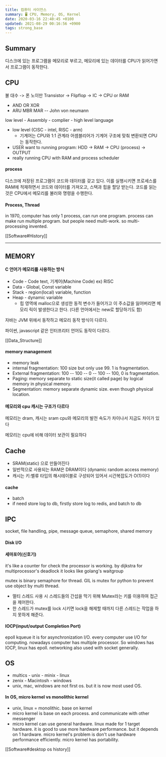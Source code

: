 ```yaml
---
title: 컴퓨터 사이언스
summary: 🖥️ CPU, Memory, OS, Kernel
date: 2020-03-16 22:40:45 +0100
updated: 2021-08-29 00:16:56 +0900
tags: strong_base
---
```


## Summary

디스크에 있는 프로그램을 메모리로 부르고,
메모리에 있는 데이터를 CPU가 읽어가면서 프로그램이 동작한다.

## CPU

불 대수 -> 폰 노이만
Transistor -> Flipflop -> IC -> CPU or RAM

- AND OR XOR
- ARU MBR MAR -- John von neumann

low level - Assembly - complier - high level language

- low level (CISC - intel, RISC - arm)
  - 기계어는 CPU와 1:1 관계라 어셈블리어가 기계어 구조에 맞춰 변환되면 CPU는 동작한다.
- USER want to running program: HDD -> RAM -> CPU (process) -> OUTPUT
- really running CPU with RAM and process scheduler

#### process

디스크에 저장된 프로그램이 코드와 데이터를 갖고 있다.
이를 실행시키면 프로세스를 RAM에 적재하면서 코드와 데이터를 가져오고, 스택과
힙을 할당 받는다.
코드를 읽는 것은 CPU에서 메모리를 불러와 명령을 수행한다.

#### Process, Thread

in 1970, computer has only 1 process, can run one program. process can make
run multiple program. but people need multi-work. so multi-processing
invented.

[[Software#History]]

---

## MEMORY

#### C 언어가 메모리를 사용하는 방식

- Code - Code text, 기계어(Machine Code) ex) RISC
- Data - Global, Const variable
- Stack - region(local) variable, function
- Heap - dynamic variable
  - 힙 영역에 malloc으로 생성한 동적 변수가 들어가고 이 주소값을 잃어버리면 메모리
    릭이 발생한다고 한다. (다른 언어에서는 new로 할당하기도 함)

자바는 JVM 위에서 동작하고 메모리 동작 방식이 다르다.

파이썬, javascript 같은 인터프리터 언어도 동작이 다르다.

[[Data_Structure]]

#### memory management

- memory leak
- internal fragmentation: 100 size but only use 99. 1 is fragmentation.
- External fragmentation: 100 -- 100 -- 0 -- 100 -- 100, 0 is fragmentation.
- Paging: memory separate to static size(it called page) by logical memory in
  physical memory.
- Segmentation: memory separate dynamic size. even though physical location.

#### 메모리와 cpu 캐시는 구조가 다르다

메모리는 dram, 캐시는 sram
cpu와 메모리의 발전 속도가 차이나서 지금도 차이가 있다

메모리는 cpu에 비해 데이터 보관이 필요하다

## Cache

- SRAM(static) 으로 만들어진다
- 일반적으로 사용되는 RAM은 DRAM이다 (dynamic random access memory)
- 캐시는 키:벨류 타입의 해시테이블로 구성되어 있어서 시간복잡도가 O(1)이다

#### cache

- batch
- if need store log to db, firstly store log to redis, and batch to db

## IPC

socket, file handling, pipe, message queue, semaphore, shared memory

#### Disk I/O

#### 세마포어(신호기)

it's like a counter for check the processor is working.
by dijkstra for multiprocessor's deadlock
it looks like golang's waitgroup

mutex is binary semaphore for thread.
GIL is mutex for python to prevent use object by multi thread.

- 멀티 스레드 사용 시 스레드들의 간섭을 막기 위해 Mutex라는 키를 이용하여 접근을 제어한다.
- 한 스레드가 mutex를 lock 시키면 lock을 해제할 때까지 다른 스레드는 작업을 하지 못하게 해준다.

#### IOCP(input/output Completion Port)

epoll
kqueue
it is for asynchronization I/O.
every computer use I/O for computing.
nowadays computer has multiple processor. So windows has IOCP, linux has epoll.
networking also used with socket generally.

## OS

- multics - unix - minix - linux
- zenix - Macintosh - windows
- unix, mac, windows are not first os. but it is now most used OS.

#### In OS, micro kernel vs monolithic kernel

- unix, linux = monolithic. base on kernel
- micro kernel is base on each process. and communicate with other messenger
- micro kernel can use general hardware. linux made for 1 target hardware.
  it is good to use more hardware performance. but it depends on 1 hardware.
  micro kernel's problem is don't use hardware performance efficiently.
  micro kernel has portability.

[[Software#desktop os history]]
